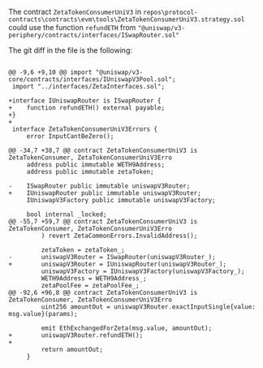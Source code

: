 The contract `ZetaTokenConsumerUniV3` in `repos\protocol-contracts\contracts\evm\tools\ZetaTokenConsumerUniV3.strategy.sol` could use the function `refundETH` from `"@uniswap/v3-periphery/contracts/interfaces/ISwapRouter.sol"`

The git diff in the file is the following:

```solidity

@@ -9,6 +9,10 @@ import "@uniswap/v3-core/contracts/interfaces/IUniswapV3Pool.sol";
 import "../interfaces/ZetaInterfaces.sol";
 
+interface IUniswapRouter is ISwapRouter {
+    function refundETH() external payable;
+}
+
 interface ZetaTokenConsumerUniV3Errors {
     error InputCantBeZero();
 
@@ -34,7 +38,7 @@ contract ZetaTokenConsumerUniV3 is ZetaTokenConsumer, ZetaTokenConsumerUniV3Erro
     address public immutable WETH9Address;
     address public immutable zetaToken;
 
-    ISwapRouter public immutable uniswapV3Router;
+    IUniswapRouter public immutable uniswapV3Router;
     IUniswapV3Factory public immutable uniswapV3Factory;
 
     bool internal _locked;
@@ -55,7 +59,7 @@ contract ZetaTokenConsumerUniV3 is ZetaTokenConsumer, ZetaTokenConsumerUniV3Erro
         ) revert ZetaCommonErrors.InvalidAddress();
 
         zetaToken = zetaToken_;
-        uniswapV3Router = ISwapRouter(uniswapV3Router_);
+        uniswapV3Router = IUniswapRouter(uniswapV3Router_);
         uniswapV3Factory = IUniswapV3Factory(uniswapV3Factory_);
         WETH9Address = WETH9Address_;
         zetaPoolFee = zetaPoolFee_;
@@ -92,6 +96,8 @@ contract ZetaTokenConsumerUniV3 is ZetaTokenConsumer, ZetaTokenConsumerUniV3Erro
         uint256 amountOut = uniswapV3Router.exactInputSingle{value: msg.value}(params);
 
         emit EthExchangedForZeta(msg.value, amountOut);
+        uniswapV3Router.refundETH();
+
         return amountOut;
     }
 

```
